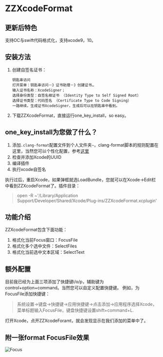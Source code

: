 # ZZXcodeFormat

## 更新后特色
支持OC与swift代码格式化，支持xcode9，10。

## 安装方法
1. 创建自签名证书：
    ```
    钥匙串访问
    打开菜单：钥匙串访问－》证书助理－》创建证书…
    输入证书名称：XcodeSigner；
    选择身份类型：自签名根证书 （Identity Type to Self Signed Root）
    选择证书类型：代码签名 （Certificate Type to Code Signing）
    一路继续，生成证书XcodeSigner，生成后可以在钥匙串中看到。
    ```
2. 下载ZZXcodeFormat，直接运行one_key_install，so easy。

## one_key_install为您做了什么？

1. 添加`.clang-format`配置文件到个人文件夹`~`，clang-format脚本的规则配置在这里，当然您可以个性化配置，参考[这里](http://clang.llvm.org/docs/ClangFormatStyleOptions.html)
2. 检查并添加Xcode的UUID
3. 编译插件
4. 执行xcode自签名

执行过后，重启Xcode，如果弹框就选LoadBundle，您就可以在Xcode->Edit栏中看到ZZXcodeFormat了。插件目录：
> open -R ~'/Library/Application Support/Developer/Shared/Xcode/Plug-ins/ZZXcodeFormat.xcplugin'

## 功能介绍

ZZXcodeFormat包含下面功能：

1. 格式化当前Focus窗口：FocusFile
2. 格式化多个选中文件：SelectFiles
3. 格式化当前选中文本区域：SelectText

## 额外配置
目前我已经为上面三项添加了快捷键i/o/p，辅助键为control+option+command。当然您可以自定义配置快捷键。
例如，为FocusFile添加快捷键：

> 系统设置->键盘->快捷键->应用快捷键->点击添加->应用程序选择Xcode，菜单标题输入FocusFile，键盘快捷键设置shift+command+L.

打开Xcode，点开ZZXcodeForamt，就会发现显示在我们添加的菜单中了。

## 附一张format FocusFile效果
![Focus](https://github.com/V5zhou/ZZClang-format/blob/master/ZZClang-format/FocusFile%E6%A0%BC%E5%BC%8F%E5%8C%96.gif)
